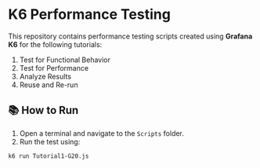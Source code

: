 # K6 Performance Testing

This repository contains performance testing scripts created using **Grafana K6** for the following tutorials:

1. Test for Functional Behavior
2. Test for Performance
3. Analyze Results
4. Reuse and Re-run

## 📚 How to Run
1. Open a terminal and navigate to the `Scripts` folder.
2. Run the test using:
```bash
k6 run Tutorial1-G20.js
